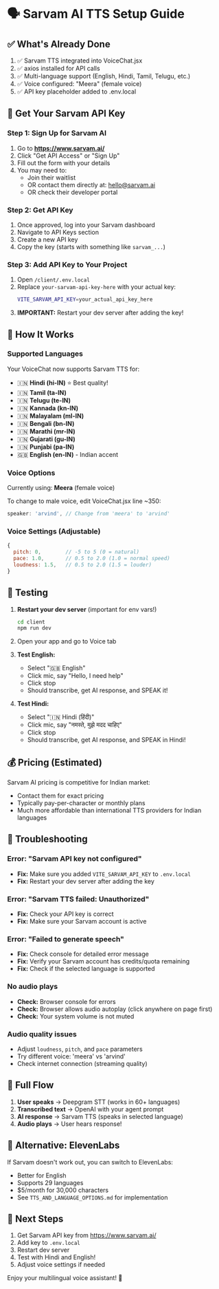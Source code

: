 # 🗣️ Sarvam AI TTS Setup Guide

## ✅ What's Already Done

1. ✅ Sarvam TTS integrated into VoiceChat.jsx
2. ✅ axios installed for API calls
3. ✅ Multi-language support (English, Hindi, Tamil, Telugu, etc.)
4. ✅ Voice configured: "Meera" (female voice)
5. ✅ API key placeholder added to .env.local

## 🚀 Get Your Sarvam API Key

### Step 1: Sign Up for Sarvam AI
1. Go to **https://www.sarvam.ai/**
2. Click "Get API Access" or "Sign Up"
3. Fill out the form with your details
4. You may need to:
   - Join their waitlist
   - OR contact them directly at: hello@sarvam.ai
   - OR check their developer portal

### Step 2: Get API Key
1. Once approved, log into your Sarvam dashboard
2. Navigate to API Keys section
3. Create a new API key
4. Copy the key (starts with something like `sarvam_...`)

### Step 3: Add API Key to Your Project
1. Open `/client/.env.local`
2. Replace `your-sarvam-api-key-here` with your actual key:
   ```bash
   VITE_SARVAM_API_KEY=your_actual_api_key_here
   ```
3. **IMPORTANT:** Restart your dev server after adding the key!

## 🎤 How It Works

### Supported Languages
Your VoiceChat now supports Sarvam TTS for:
- 🇮🇳 **Hindi (hi-IN)** ⭐ Best quality!
- 🇮🇳 **Tamil (ta-IN)**
- 🇮🇳 **Telugu (te-IN)**
- 🇮🇳 **Kannada (kn-IN)**
- 🇮🇳 **Malayalam (ml-IN)**
- 🇮🇳 **Bengali (bn-IN)**
- 🇮🇳 **Marathi (mr-IN)**
- 🇮🇳 **Gujarati (gu-IN)**
- 🇮🇳 **Punjabi (pa-IN)**
- 🇬🇧 **English (en-IN)** - Indian accent

### Voice Options
Currently using: **Meera** (female voice)

To change to male voice, edit VoiceChat.jsx line ~350:
```javascript
speaker: 'arvind', // Change from 'meera' to 'arvind'
```

### Voice Settings (Adjustable)
```javascript
{
  pitch: 0,        // -5 to 5 (0 = natural)
  pace: 1.0,       // 0.5 to 2.0 (1.0 = normal speed)
  loudness: 1.5,   // 0.5 to 2.0 (1.5 = louder)
}
```

## 🧪 Testing

1. **Restart your dev server** (important for env vars!)
   ```bash
   cd client
   npm run dev
   ```

2. Open your app and go to Voice tab

3. **Test English:**
   - Select "🇬🇧 English"
   - Click mic, say "Hello, I need help"
   - Click stop
   - Should transcribe, get AI response, and SPEAK it!

4. **Test Hindi:**
   - Select "🇮🇳 Hindi (हिंदी)"
   - Click mic, say "नमस्ते, मुझे मदद चाहिए"
   - Click stop
   - Should transcribe, get AI response, and SPEAK in Hindi!

## 💰 Pricing (Estimated)

Sarvam AI pricing is competitive for Indian market:
- Contact them for exact pricing
- Typically pay-per-character or monthly plans
- Much more affordable than international TTS providers for Indian languages

## 🔧 Troubleshooting

### Error: "Sarvam API key not configured"
- **Fix:** Make sure you added `VITE_SARVAM_API_KEY` to `.env.local`
- **Fix:** Restart your dev server after adding the key

### Error: "Sarvam TTS failed: Unauthorized"
- **Fix:** Check your API key is correct
- **Fix:** Make sure your Sarvam account is active

### Error: "Failed to generate speech"
- **Fix:** Check console for detailed error message
- **Fix:** Verify your Sarvam account has credits/quota remaining
- **Fix:** Check if the selected language is supported

### No audio plays
- **Check:** Browser console for errors
- **Check:** Browser allows audio autoplay (click anywhere on page first)
- **Check:** Your system volume is not muted

### Audio quality issues
- Adjust `loudness`, `pitch`, and `pace` parameters
- Try different voice: 'meera' vs 'arvind'
- Check internet connection (streaming quality)

## 🎯 Full Flow

1. **User speaks** → Deepgram STT (works in 60+ languages)
2. **Transcribed text** → OpenAI with your agent prompt
3. **AI response** → Sarvam TTS (speaks in selected language)
4. **Audio plays** → User hears response!

## 📝 Alternative: ElevenLabs

If Sarvam doesn't work out, you can switch to ElevenLabs:
- Better for English
- Supports 29 languages
- $5/month for 30,000 characters
- See `TTS_AND_LANGUAGE_OPTIONS.md` for implementation

## 🚀 Next Steps

1. Get Sarvam API key from https://www.sarvam.ai/
2. Add key to `.env.local`
3. Restart dev server
4. Test with Hindi and English!
5. Adjust voice settings if needed

Enjoy your multilingual voice assistant! 🎉

